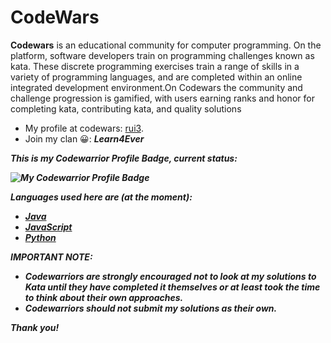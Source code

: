 # CodeWars
**Codewars** is an educational community for computer programming. On the platform, software developers train on programming challenges known as kata. These discrete programming exercises train a range of skills in a variety of programming languages, and are completed within an online integrated development environment.On Codewars the community and challenge progression is gamified, with users earning ranks and honor for completing kata, contributing kata, and quality solutions

* My profile at codewars: [rui3](https://www.codewars.com/users/rui3). 
* Join my clan 😀: <em><strong>Learn4Ever<strong><em>

This is my Codewarrior Profile Badge, current status:

![My Codewarrior Profile Badge](https://www.codewars.com/users/rui3/badges/large)

Languages used here are (at the moment):

* [Java](https://github.com/RuiFSP/CodeWars/tree/main/Java)
* [JavaScript](https://github.com/RuiFSP/CodeWars/tree/main/JavaScript) 
* [Python](https://github.com/RuiFSP/CodeWars/tree/main/Python) 


**IMPORTANT NOTE:**

* Codewarriors are strongly encouraged not to look at my solutions to Kata until they have completed it themselves or at least took the time to think about their own approaches.
* Codewarriors should not submit my solutions as their own.


Thank you!


